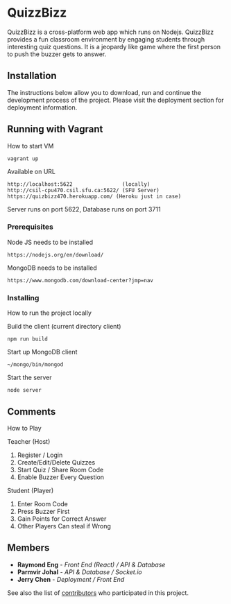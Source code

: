 # QuizzBizz

QuizzBizz is a cross-platform web app which runs on Nodejs. QuizzBizz provides a fun classroom environment by engaging students through interesting quiz questions. It is a jeopardy like game where the first person to push the buzzer gets to answer.


## Installation

The instructions below allow you to download, run and continue the development process of the project. Please visit the deployment section for deployment information.

## Running with Vagrant

How to start VM
```
vagrant up
```

Available on URL
```
http://localhost:5622                (locally)
http://csil-cpu470.csil.sfu.ca:5622/ (SFU Server)
https://quizbizz470.herokuapp.com/ (Heroku just in case)
```

Server runs on port 5622, 
Database runs on port 3711

### Prerequisites

Node JS needs to be installed

```
https://nodejs.org/en/download/
```

MongoDB needs to be installed

```
https://www.mongodb.com/download-center?jmp=nav
```

### Installing

How to run the project locally

Build the client (current directory client)

```
npm run build
```

Start up MongoDB client
```
~/mongo/bin/mongod
```

Start the server
```
node server
```

## Comments
How to Play

Teacher (Host)                       

1. Register / Login                   
2. Create/Edit/Delete Quizzes						  
3. Start Quiz / Share Room Code		  
4. Enable Buzzer Every Question		  

 Student (Player)

1. Enter Room Code
2. Press Buzzer First
3. Gain Points for Correct Answer
4. Other Players Can steal if Wrong

## Members

* **Raymond Eng** - *Front End (React) / API & Database* 
* **Parmvir Johal** - *API & Database / Socket.io* 
* **Jerry Chen** - *Deployment / Front End* 


See also the list of [contributors](https://github.com/your/project/contributors) who participated in this project.

